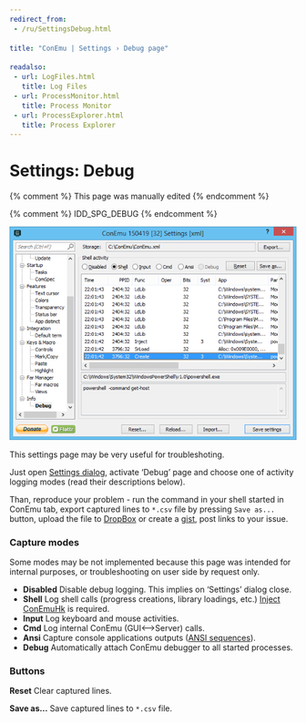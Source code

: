 ```yaml
---
redirect_from:
 - /ru/SettingsDebug.html

title: "ConEmu | Settings › Debug page"

readalso:
 - url: LogFiles.html
   title: Log Files
 - url: ProcessMonitor.html
   title: Process Monitor
 - url: ProcessExplorer.html
   title: Process Explorer
---
```


# Settings: Debug

{% comment %}
This page was manually edited
{% endcomment %}

{% comment %} IDD_SPG_DEBUG {% endcomment %}

![ConEmu Settings: Debug](/img/Settings-Debug.png)

This settings page may be very useful for troubleshoting.

Just open [Settings dialog](Settings.html),
activate ‘Debug’ page and choose one of activity logging
modes (read their descriptions below).

Than, reproduce your problem - run the command in your shell started in ConEmu tab,
export captured lines to `*.csv` file by pressing `Save as...` button,
upload the file to [DropBox](DropBox.html) or create a [gist](https://gist.github.com/),
post links to your issue.


### Capture modes

Some modes may be not implemented because this page was intended
for internal purposes, or troubleshooting on user side by request only.

* **Disabled** Disable debug logging. This implies on ‘Settings’ dialog close.
* **Shell** Log shell calls (progress creations, library loadings, etc.) [Inject ConEmuHk](ConEmuHk.html) is required.
* **Input** Log keyboard and mouse activities.
* **Cmd** Log internal ConEmu (GUI<-->Server) calls.
* **Ansi** Capture console applications outputs ([ANSI sequences](AnsiEscapeCodes.html)).
* **Debug** Automatically attach ConEmu debugger to all started processes.


### Buttons

**Reset** Clear captured lines.

**Save as...** Save captured lines to `*.csv` file.
